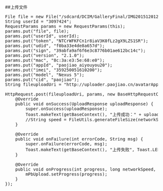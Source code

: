 ##上传文件
<pre>
File file = new File("/sdcard/DCIM/GalleryFinal/IMG20151201200821.jpg");
String userId = "3097424";
RequestParams params = new RequestParams(this);
params.put("file", file);
params.put("userId", userId);
params.put("token", "NTCrWFKFCn1r8iaV3K0fLz2gX9LZS1SR");
params.put("udid", "f0ba33e4de8a657d");
params.put("sign", "39abfa9af6f6e3c8776b01ae612bc14c");
params.put("version", "2.1.0");
params.put("mac", "8c:3a:e3:5e:68:e0");
params.put("appId", "paojiao_aiyouyou20");
params.put("imei", "359250051610200");
params.put("model", "Nexus 5");
params.put("cid", "paojiao");
String fileuploadUri = "http://uploader.paojiao.cn/avatarAppUploader?userId=" + userId;

HttpRequest.post(fileuploadUri, params, new BaseHttpRequestCallback<UploadResponse>() {
    @Override
    public void onSuccess(UploadResponse uploadResponse) {
        super.onSuccess(uploadResponse);
        Toast.makeText(getBaseContext(), "上传成功：" + uploadResponse.getData(), Toast.LENGTH_SHORT).show();
        //String speed = FileUtils.generateFileSize(networkSpeed);
    }

    @Override
    public void onFailure(int errorCode, String msg) {
        super.onFailure(errorCode, msg);
        Toast.makeText(getBaseContext(), "上传失败", Toast.LENGTH_SHORT).show();
    }

    @Override
    public void onProgress(int progress, long networkSpeed, boolean done) {
        mPbUpload.setProgress(progress);
    }
});
</pre>